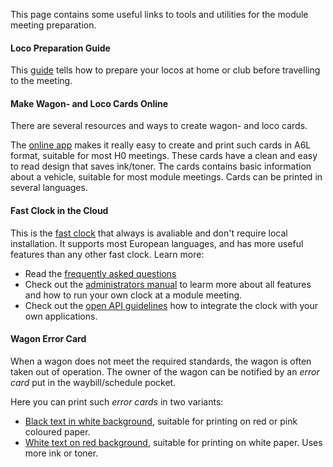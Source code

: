 ﻿This page contains some useful links to tools and utilities for the module meeting preparation.

#### Loco Preparation Guide
This [guide](/tools/locopreparationguide) tells how to prepare your locos at home or club before travelling to the meeting.

#### Make Wagon- and Loco Cards Online
There are several resources and ways to create wagon- and loco cards. 

The [online app](https://wagoncardapp.azurewebsites.net/) makes it really easy to create and print such cards in A6L format, suitable for most H0 meetings.
These cards have a clean and easy to read design that saves ink/toner. 
The cards contains basic information about a vehicle, suitable for most module meetings. 
Cards can be printed in several languages.

#### Fast Clock in the Cloud
This is the [fast clock](https://telluriantrainsclocksappserver.azurewebsites.net/) 
that always is avaliable and don't require local installation.
It supports most European languages, and has more useful features than any other fast clock. Learn more:
- Read the [frequently asked questions](https://github.com/tellurianinteractive/Tellurian.Trains.ModuleMeetingApp/wiki/Frequently-Asked-Questions)
- Check out the [administrators manual](https://github.com/tellurianinteractive/Tellurian.Trains.ModuleMeetingApp/wiki/Administrators-Manual)
to learm more about all features and how to run your own clock at a module meeting.
- Check out the [open API guidelines](https://github.com/tellurianinteractive/Tellurian.Trains.ModuleMeetingApp/wiki/API-Guidelines) 
how to integrate the clock with your own applications.


#### Wagon Error Card
When a wagon does not meet the required standards, the wagon is often taken out of operation.
The owner of the wagon can be notified by an *error card* put in the waybill/schedule pocket.

Here you can print such *error cards* in two variants:
- [Black text in white background](/tools/wagonerrorcards/true), suitable for printing on red or pink coloured paper.
- [White text on red background](/tools/wagonerrorcards), suitable for printing on white paper. Uses more ink or toner.


